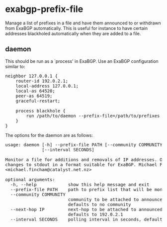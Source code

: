 # exabgp-prefix-file

Manage a list of prefixes in a file and have them announced to or withdrawn from ExaBGP automatically. This is useful for instance to have certain addresses blackholed automatically when they are added to a file.

## daemon

This should be run as a `process' in ExaBGP. Use an ExaBGP configuration similar to:

<pre>
neighbor 127.0.0.1 {
    router-id 192.0.2.1;
    local-address 127.0.0.1;
    local-as 64520;
    peer-as 64519;
    graceful-restart;

    process blackhole {
        run /path/to/daemon --prefix-file=/path/to/prefixes --community=64519:666;
    }
}
</pre>

The options for the daemon are as follows:

<pre>
usage: daemon [-h] --prefix-file PATH [--community COMMUNITY] [--next-hop IP]
              [--interval SECONDS]

Monitor a file for additions and removals of IP addresses. Output these
changes to stdout in a format suitable for ExaBGP. Michael Fincham
&lt;michael.fincham@catalyst.net.nz&gt;

optional arguments:
  -h, --help            show this help message and exit
  --prefix-file PATH    path to prefix list that will be monitored
  --community COMMUNITY
                        community to be attached to announced prefixes,
                        defaults to no community
  --next-hop IP         next-hop to be attached to announced prefixes,
                        defaults to 192.0.2.1
  --interval SECONDS    polling interval in seconds, defaults to 5
</pre>
